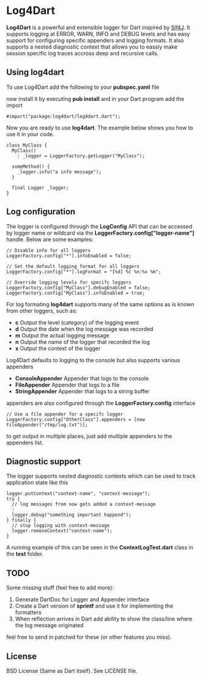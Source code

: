 Log4Dart
========
**Log4Dart** is a powerful and extensible logger for Dart inspired by [Slf4J][slf4j]. 
It supports logging at ERROR, WARN, INFO and DEBUG levels and has easy support for
configuring specific appenders and logging formats. It also supports a nested
diagnostic context that allows you to eassly make session specific log traces
accross deep and recursive calls. 

Using log4dart
--------------
To use Log4Dart add the following to your **pubspec.yaml** file


now install it by executing **pub install** and in your Dart program add the import


```
#import("package:log4dart/log4dart.dart");
```

Now you are ready to use **log4dart**. The example below shows you how
to use it in your code.

```
class MyClass {
  MyClass()
    : _logger = LoggerFactory.getLogger("MyClass");

  someMethod() {
    _logger.info("a info message");
  }
  
  final Logger _logger;
}
```

Log configuration
-----------------
The logger is configured through the **LogConfig** API that can be accessed
by logger name or wildcard via the **LoggerFactory.config["logger-name"]**
handle. Below are some examples: 

```
// Disable info for all loggers 
LoggerFactory.config["*"].infoEnabled = false;
  
// Set the default logging format for all loggers
LoggerFactory.config["*"].logFormat = "[%d] %c %n:%x %m";
  
// Override logging levels for specifc loggers
LoggerFactory.config["MyClass"].debugEnabled = false;
LoggerFactory.config["MyClass"].infoEnabled = true;
```

For log formating **log4dart** supports many of the same options as is known
from other loggers, such as:

 * **c** Output the level (category) of the logging event
 * **d** Output the date when the log message was recorded
 * **m** Output the actual logging message
 * **n** Output the name of the logger that recorded the log
 * **x** Output the context of the logger

Log4Dart defaults to logging to the console but also supports various appenders 

  * **ConsoleAppender** Appender that logs to the console
  * **FileAppender** Appender that logs to a file
  * **StringAppender** Appender that logs to a string buffer 

appenders are also configured through the **LoggerFactory.config** interface 

```
// Use a file appender for a specifc logger
LoggerFactory.config["OtherClass"].appenders = [new FileAppender("/tmp/log.txt")];
```

to get output in multiple places, just add multiple appenders to the appenders list.


Diagnostic support
------------------
The logger supports nested diagnostic contexts which can be used to
track application state like this

```
logger.putContext("context-name", "context-message");
try {
  // log messages from now gets added a context-message
  :
  logger.debug("something important happend");
} finally {
  // stop logging with context-message
  logger.removeContext("context-name");
}
```

A running example of this can be seen in the **ContextLogTest.dart** class in the **test** folder.

TODO
----
Some missing stuff (feel free to add more):

  1. Generate DartDoc for Logger and Appender interface
  1. Create a Dart version of **sprintf** and use it for implementing the formatters 
  1. When reflection arrives in Dart add ability to show the class/line where the log message originated

feel free to send in patched for these (or other features you miss).

License
-------
BSD License (Same as Dart itself). See LICENSE file.  

[slf4j]: http://www.slf4j.org/
